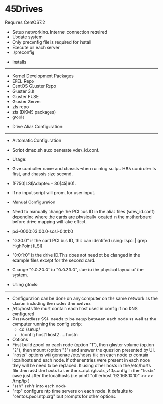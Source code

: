 # 45Drives

Requires CentOS7.2

* Setup networking, Internet connection required
* Update system 
* Only preconfig file is required for install
* Execute on each server
 * ./preconfig

- Installs
----------------------------
* Kernel Development Packages
* EPEL Repo
* CentOS GLuster Repo
* Gluster 3.8
* Gluster FUSE 
* Gluster Server
* zfs repo
* zfs (DKMS packages)
* gtools


- Drive Alias Configuration:
----------------------------
* Automatic Configuration
 * Script dmap.sh auto generate vdev_id.conf.
 * Usage:
 * Give controller name and chassis when running script. HBA controller is first, and chassis size second. 
  * (R750|LSI|Adaptec - 30|45|60).
 * If no input script will promt for user input.

* Manual Configuration
 * Need to manually change the PCI bus ID in the alias files (vdev_id.conf) depending where the cards are physically located in the motherboard before drive mapping will take effect.
 * pci-0000:03:00.0-scsi-0:0:1:0
 * "0.30.0" is the card PCI bus ID, this can identifed using: lspci | grep HighPoint (LSI)
 * "0:0:1:0"  is the drive ID.This does not need ot be changed in the example files except for the second card. 
 * Change "0:0:20:0" to "0:0:23:0", due to the physical layout of the system.
 
- Using gtools:
----------------------------
* Configuration can be done on any computer on the same network as the cluster including the nodes themselves
* /etc/hosts file must contain each host used in config if no DNS configured
* Passwordless SSH needs to be setup between each node as well as the computer running the config script
  * cd /setup/
  * ./config host1 host2 .... hostn
* Options  
 * First build zpool on each node (option "1"), then gluster volume (option "2"), then mount (option "3") and answer the question presented by UI.
 * "hosts" options will generate /etc/hosts file on each node to contain localhosts and each node. If other entries were present in each node they will be need to be replaced. If using other hosts in the /etc/hosts file then add the hosts to the the script /gtools_v1.1/config in the "hosts" case just after the localhosts (i.e printf "otherhost 192.168.10.10" >> >> /tmp/ip )  
 * "ssh" ssh's into each node
 * "ntp" configure ntp time servers on each node. It defaults to "centos.pool.ntp.org" but prompts for other options.


